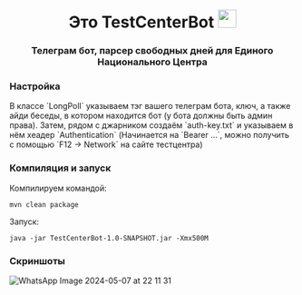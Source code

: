 <h1 align="center">Это <a target="_blank">TestCenterBot</a> 
<img src="https://github.com/blackcater/blackcater/raw/main/images/Hi.gif" height="32"/></h1>
<h3 align="center">Телеграм бот, парсер свободных дней для Единого Национального Центра</h3>

<h3>Настройка</h3>
В классе `LongPoll` указываем тэг вашего телеграм бота, ключ, а также айди беседы, в котором находится бот (у бота должны быть админ права).
Затем, рядом с джарником создаём `auth-key.txt` и указываем в нём хеадер `Authentication` (Начинается на `Bearer ...`, можно получить с помощью `F12 -> Network` на сайте тестцентра)

<h3>Компиляция и запуск</h3>

Компилируем командой:
```
mvn clean package
```

Запуск:
```
java -jar TestCenterBot-1.0-SNAPSHOT.jar -Xmx500M
```

<h3>Скриншоты</h3>

![WhatsApp Image 2024-05-07 at 22 11 31](https://github.com/xflyiwnl/TestCenterBot/assets/108489760/ef88f0f5-7042-4da3-ab00-7187c5138298)
